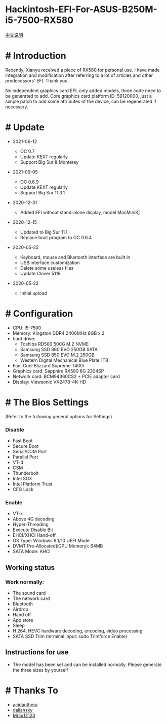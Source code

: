 # Hackintosh-EFI-For-ASUS-B250M-i5-7500-RX580

[中文说明](README_ZH.md)

# # Introduction

Recently, Xianyu received a piece of RX580 for personal use. I have made integration and modification after referring to a lot of articles and other predecessors' EFI. Thank you.

No independent graphics card EFI, only added models, three code need to be generated to add.
Core graphics card platform ID: 59120000, just a simple patch to add some attributes of the device, can be regenerated if necessary.

# # Update
- 2021-06-12
	- OC 0.7
	- Update KEXT regularly
	- Support Big Sur & Monterey

- 2021-05-05
	- OC 0.6.9
	- Update KEXT regularly
	- Support Big Sur 11.3.1

- 2020-12-31
	- Added EFI without stand-alone display, model MacMini8,1

- 2020-12-15
	- Updated to Big Sur 11.1
	- Replace boot program to OC 0.6.4

- 2020-05-25
	- Keyboard, mouse and Bluetooth interface are built in
	- USB interface customization
	- Delete some useless files
	- Update Clover 5118

- 2020-05-22
	- Initial upload

# # Configuration

- CPU: i5-7500
- Memory: Kingston DDR4 2400MHz 8GB x 2
- hard drive:
	- Toshiba RD500 500G M.2 NVME
	- Samsung SSD 860 EVO 250GB SATA
	- Samsung SSD 850 EVO M.2 250GB
	- Western Digital Mechanical Blue Plate 1TB
- Fan: Cool Blizzard Supreme T400i
- Graphics card: Sapphire RX580 8G 2304SP
- Network card: BCM94360CS2 + PCIE adapter card
- Display: Viewsonic VX2478-4K-HD

# # The Bios Settings
(Refer to the following general options for Settings)

### Disable
- Fast Boot
- Secure Boot
- Serial/COM Port
- Parallel Port
- VT-d
- CSM
- Thunderbolt
- Intel SGX
- Intel Platform Trust
- CFG Lock

### Enable
- VT-x
- Above 4G decoding
- Hyper-Threading
- Execute Disable Bit
- EHCI/XHCI Hand-off
- OS Type: Windows 8.1/10 UEFI Mode
- DVMT Pre-Allocated(iGPU Memory): 64MB
- SATA Mode: AHCI

## Working status

### Work normally:

- The sound card
- The network card
- Bluetooth
- Airdrop
- Hand off
- App store
- Sleep
- H.264, HEVC hardware decoding, encoding, video processing
- SATA SSD Trim (terminal input: sudo Trimforce Enable)

## Instructions for use

- The model has been set and can be installed normally. Please generate the three sizes by yourself

# # Thanks To

- [acidanthera](https://github.com/acidanthera)
- [daliansky](https://github.com/daliansky/)
- [Mrliu12123](http://bbs.pcbeta.com/viewthread-1851046-1-1.html)
